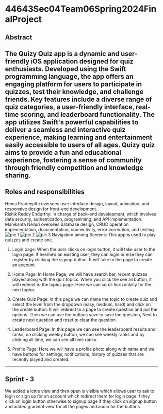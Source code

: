 # 44643Sec04Team06Spring2024FinalProject
Abstract
---
The Quizy Quiz app is a dynamic and user-friendly iOS application designed for quiz enthusiasts. Developed using the Swift programming language, the app offers an engaging platform for users to participate in quizzes, test their knowledge, and challenge friends. Key features include a diverse range of quiz categories, a user-friendly interface, real-time scoring, and leaderboard functionality. The app utilizes Swift's powerful capabilities to deliver a seamless and interactive quiz experience, making learning and entertainment easily accessible to users of all ages. Quizy quiz aims to provide a fun and educational experience, fostering a sense of community through friendly competition and knowledge sharing.
---
 Roles and responsibilities 
---
Hema Pradeepthi oversees user interface design, layout, animation, and responsive design for front-end development. <br>
Rishik Reddy Endurthy: In charge of back-end development, which involves data security, authentication, programming, and API implementation. <br>
Manikanta Nelluri oversees database design, CRUD operation implementation, documentation, connectivity, error correction, and testing.                   
![pic 1](https://github.com/S567536/44643Sec04Team06Spring2024FinalProject/assets/143028074/5ffe366c-7947-4a4e-9b2e-7bf7422e0bef)
![pic 2](https://github.com/S567536/44643Sec04Team06Spring2024FinalProject/assets/143028074/1e4db793-326b-4f8e-9dc7-2fba4ada544d)
![pic 3](https://github.com/S567536/44643Sec04Team06Spring2024FinalProject/assets/143028074/ef87c7ae-4553-4e88-a142-49810ef97e92)
Navigation among Screens:
This app is used to play quizzes and create one. 
1.	Login page: When the user clicks on login button, it will take user to the login page. If he/she’s an existing user, they can login or else they can register by clicking the signup button. It will take to the page to create an account.

2.	Home Page: In Home Page, we will have search bar, recent quizzes played along with the quiz topics. When you click the see all button, it will redirect to the topics page. Here we can scroll horizontally for the next topics.

3.	Create Quiz Page: In this page we can name the topic to create quiz and select the level from the dropdown (easy, medium, hard) and click on the create button. It will redirect to a page to create question and put the options. Then we can use the buttons save to save the question, Next to create next question and reset to clear the question.

4.	Leaderboard Page: In this page we can see the leaderboard results and ranks, on clicking weekly button, we can see weekly ranks and by clicking all time, we can see all time ranks.

5.	Profile Page: Here we will have a profile photo along with name and we have buttons for settings, notifications, history of quizzes that are recently played and created.

---
Sprint - 3
---
We added a lottie view and then open is visible which allows user to ask to login or sign up for an account which redirect them for login page if they click on login button otherwise to signup page if they click on signup
button and added gradient view for all the pages and audio for the buttons



